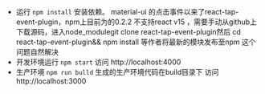 

* 运行 `npm install` 安装依赖。
    material-ui 的点击事件以来了react-tap-event-plugin，npm上目前为的0.2.2
    不支持react v15 ，需要手动从github上下载源码，进入node_modulegit clone react-tap-event-plugin然后 cd react-tap-event-plugin&& npm install 等作者将最新的模块发布至npm 这个问题自然解决
* 开发环境运行 `npm start`   访问 http://localhost:4000
* 生产环境 `npm run bulld` 生成的生产环境代码在build目录下 访问 http://localhost:3000

